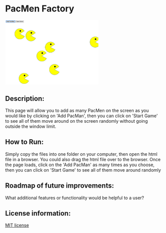 # PacMen Factory

<img src="https://github.com/jessica-medley/pacman-factory/blob/main/pacmanscreenshot.png" width='300'/>

## Description: 
This page will allow you to add as many PacMen on the screen as you would like by clicking on 'Add PacMan', then you can click on 'Start Game' to see all of them move around on the screen randomly without going outside the window limit.

## How to Run: 
Simply copy the files into one folder on your computer, then open the html file in a browser. You could also drag the html file over to the browser. Once the page loads, click on the 'Add PacMan' as many times as you choose, then you can click on 'Start Game' to see all of them move around randomly

## Roadmap of future improvements: 
What additional features or functionality would be helpful to a user? 

## License information: 
[MIT license](https://github.com/jessica-medley/eye-movement/blob/main/LICENSE) 
